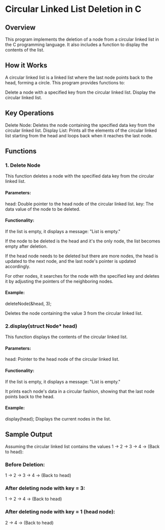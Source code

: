 # Circular Linked List Deletion in C
## Overview
This program implements the deletion of a node from a circular linked list in the C programming language. It also includes a function to display the contents of the list.

## How it Works
A circular linked list is a linked list where the last node points back to the head, forming a circle. This program provides functions to:

Delete a node with a specified key from the circular linked list.
Display the circular linked list.

## Key Operations
Delete Node: Deletes the node containing the specified data key from the circular linked list.
Display List: Prints all the elements of the circular linked list starting from the head and loops back when it reaches the last node.

## Functions

### 1. Delete Node
This function deletes a node with the specified data key from the circular linked list.

#### Parameters:
head: Double pointer to the head node of the circular linked list.
key: The data value of the node to be deleted.
#### Functionality:
If the list is empty, it displays a message: "List is empty."

If the node to be deleted is the head and it's the only node, the list becomes empty after deletion.

If the head node needs to be deleted but there are more nodes, the head is updated to the next node, and the last node's pointer is updated accordingly.

For other nodes, it searches for the node with the specified key and deletes it by adjusting the pointers of the neighboring nodes.

#### Example:
deleteNode(&head, 3);

Deletes the node containing the value 3 from the circular linked list.

### 2.display(struct Node* head)
This function displays the contents of the circular linked list.

#### Parameters:
head: Pointer to the head node of the circular linked list.
#### Functionality:
If the list is empty, it displays a message: "List is empty."

It prints each node's data in a circular fashion, showing that the last node points back to the head.
#### Example:

display(head);
Displays the current nodes in the list.

## Sample Output
Assuming the circular linked list contains the values 1 -> 2 -> 3 -> 4 -> (Back to head):

### Before Deletion:

1 -> 2 -> 3 -> 4 -> (Back to head)

### After deleting node with key = 3:

1 -> 2 -> 4 -> (Back to head)

### After deleting node with key = 1 (head node):

2 -> 4 -> (Back to head)
